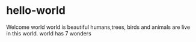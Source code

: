 # hello-world

Welcome world
world is beautiful
humans,trees, birds and animals are live in this world.
world has 7 wonders
